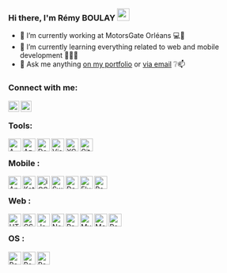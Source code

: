 ### Hi there, I'm Rémy BOULAY <img src="https://media.giphy.com/media/hvRJCLFzcasrR4ia7z/giphy.gif" width="25px">

- 🔭 I’m currently working at MotorsGate Orléans 💻📍
- 🌱 I’m currently learning everything related to web and mobile development 📱👨‍💻
- 💬 Ask me anything [on my portfolio](https://remyboulay.fr) or [via email](mailto:remy.boulay@supinfo.com) ❔📫

### Connect with me:

[<img align="left" alt="R-3MY | LinkedIn" width="22px" src="https://gitlab.com/R-3MY/R-3MY/icons/linkedin.png" />][linkedin]
[<img align="left" alt="R-3MY | gitlab" width="22px" src="https://gitlab.com/R-3MY/R-3MY/icons/github.png" />][gitlab]

<br />

### Tools:
<img align="left" alt="AWS" width="26px" src="https://gitlab.com/R-3MY/R-3MY/icons/aws.png" />
<img align="left" alt="Azure" width="26px" src="https://gitlab.com/R-3MY/R-3MY/icons/azure.png" />
<img align="left" alt="Docker" width="26px" src="https://gitlab.com/R-3MY/R-3MY/icons/docker.png" />
<img align="left" alt="Visual Studio Code" width="26px" src="https://gitlab.com/R-3MY/R-3MY/icons/vscode.png" />
<img align="left" alt="XCode" width="26px" src="https://gitlab.com/R-3MY/R-3MY/icons/xcode.png" />
<img align="left" alt="Git" width="26px" src="https://gitlab.com/R-3MY/R-3MY/icons/git.png" />

<br />

### Mobile :

<img align="left" alt="Android" width="26px" src="https://gitlab.com/R-3MY/R-3MY/icons/android.png" />
<img align="left" alt="Kotlin" width="26px" src="https://gitlab.com/R-3MY/R-3MY/icons/kotlin.png" />
<img align="left" alt="iOS" width="26px" src="https://gitlab.com/R-3MY/R-3MY/icons/ios.png" />
<img align="left" alt="Swift" width="26px" src="https://gitlab.com/R-3MY/R-3MY/icons/swift.png" />
<img align="left" alt="Dart" width="26px" src="https://gitlab.com/R-3MY/R-3MY/icons/dart.png" />
<img align="left" alt="Flutter" width="26px" src="https://gitlab.com/R-3MY/R-3MY/icons/flutter.png" />
<img align="left" alt="React Native" width="26px" src="https://gitlab.com/R-3MY/R-3MY/icons/react.png" />

<br />

### Web :
<img align="left" alt="HTML" width="26px" src="https://gitlab.com/R-3MY/R-3MY/icons/html.png" />
<img align="left" alt="CSS" width="26px" src="https://gitlab.com/R-3MY/R-3MY/icons/css.png" />
<img align="left" alt="JavaScript" width="26px" src="https://gitlab.com/R-3MY/R-3MY/icons/js.png" />
<img align="left" alt="Node.js" width="26px" src="https://gitlab.com/R-3MY/R-3MY/icons/node.png" />
<img align="left" alt="React" width="26px" src="https://gitlab.com/R-3MY/R-3MY/icons/react.png" />
<img align="left" alt="MySQL" width="26px" src="https://gitlab.com/R-3MY/R-3MY/icons/mysql.png" />
<img align="left" alt="MongoDB" height="26px" src="https://gitlab.com/R-3MY/R-3MY/icons/mongodb.png" />
<img align="left" alt="PostgreSQL" width="26px" src="https://gitlab.com/R-3MY/R-3MY/icons/postgresql.png" />

<br />

### OS :
<img align="left" alt="React Native" width="26px" src="https://gitlab.com/R-3MY/R-3MY/icons/linux.png" />
<img align="left" alt="React Native" width="26px" src="https://gitlab.com/R-3MY/R-3MY/icons/windows.png" />
<img align="left" alt="React Native" width="26px" src="https://gitlab.com/R-3MY/R-3MY/icons/openwrt.png" />




[website]: https://remyboulay.fr
[gitlab]: https://gitlab.com/R-3MY
[linkedin]: https://www.linkedin.com/in/remyboulay/
